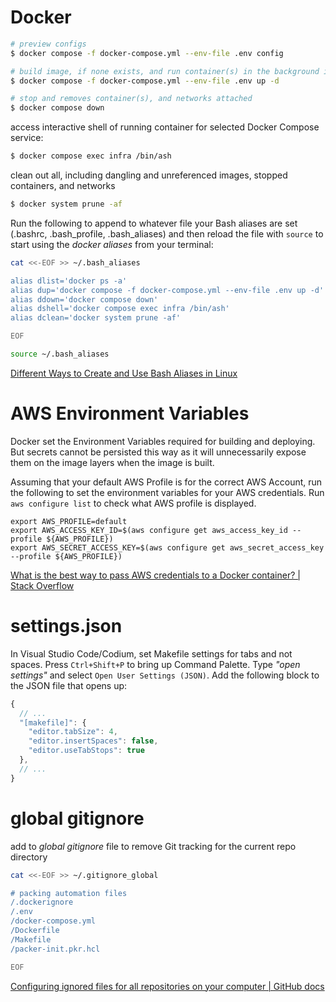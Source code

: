 # Docker

```bash
# preview configs
$ docker compose -f docker-compose.yml --env-file .env config

# build image, if none exists, and run container(s) in the background in detached mode
$ docker compose -f docker-compose.yml --env-file .env up -d

# stop and removes container(s), and networks attached
$ docker compose down
```

access interactive shell of running container for selected Docker Compose service:
```bash
$ docker compose exec infra /bin/ash
```

clean out all, including dangling and unreferenced images, stopped containers, and networks
```bash 
$ docker system prune -af
```

Run the following to append to whatever file your Bash aliases are set (.bashrc, .bash_profile, .bash_aliases) and then reload the file with `source` to start using the _docker aliases_ from your terminal:
```bash
cat <<-EOF >> ~/.bash_aliases

alias dlist='docker ps -a'
alias dup='docker compose -f docker-compose.yml --env-file .env up -d'
alias ddown='docker compose down'
alias dshell='docker compose exec infra /bin/ash'
alias dclean='docker system prune -af'

EOF

source ~/.bash_aliases
```

[Different Ways to Create and Use Bash Aliases in Linux](https://www.tecmint.com/create-and-use-bash-aliases-in-linux/)


# AWS Environment Variables

Docker set the Environment Variables required for building and deploying. But secrets cannot be persisted this way as it will unnecessarily expose them on the image layers when the image is built. 

Assuming that your default AWS Profile is for the correct AWS Account, run the following to set the environment variables for your AWS credentials. Run `aws configure list` to check what AWS profile is displayed.

```
export AWS_PROFILE=default
export AWS_ACCESS_KEY_ID=$(aws configure get aws_access_key_id --profile ${AWS_PROFILE})
export AWS_SECRET_ACCESS_KEY=$(aws configure get aws_secret_access_key --profile ${AWS_PROFILE})
```

[What is the best way to pass AWS credentials to a Docker container? | Stack Overflow](https://stackoverflow.com/questions/36354423/what-is-the-best-way-to-pass-aws-credentials-to-a-docker-container)


# settings.json

In Visual Studio Code/Codium, set Makefile settings for tabs and not spaces. Press `Ctrl+Shift+P` to bring up Command Palette. Type _"open settings"_ and select `Open User Settings (JSON)`. Add the following block to the JSON file that opens up:
```javascript
{
  // ...
  "[makefile]": {
    "editor.tabSize": 4,
    "editor.insertSpaces": false,
    "editor.useTabStops": true
  },
  // ...
}
```

# global gitignore

add to _global gitignore_ file to remove Git tracking for the current repo directory 

```bash
cat <<-EOF >> ~/.gitignore_global

# packing automation files
/.dockerignore
/.env
/docker-compose.yml
/Dockerfile
/Makefile
/packer-init.pkr.hcl

EOF
```

[Configuring ignored files for all repositories on your computer | GitHub docs](https://docs.github.com/en/get-started/getting-started-with-git/ignoring-files#configuring-ignored-files-for-all-repositories-on-your-computer)